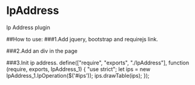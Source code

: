 # IpAddress
Ip Address plugin

##How to use:
###1.Add jquery, bootstrap and requirejs link.
    <link rel="stylesheet" href="app.css" type="text/css" />
    <link href="Content/bootstrap.css" rel="stylesheet" />
    <script src="Scripts/jquery-3.1.1.js"></script>
<script src="Scripts/bootstrap.js"></script>
<script data-main="app" type="text/javascript" src="require.js"></script>

###2.Add an div in the page
        <div id="ips">
                </div>

###3.Init ip address.
                define(["require", "exports", "./IpAddress"], function (require, exports, IpAddress_1) {
                "use strict";
                let ips = new IpAddress_1.IpOperation($('#ips'));
                ips.drawTable(ips);
                });
